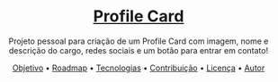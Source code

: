 <h1 align="center">
    <a href="#">Profile Card</a>
</h1>
<p align="center">Projeto pessoal para criação de um Profile Card com imagem, nome e descrição do cargo, redes sociais e um botão para entrar em contato!</p>

<p align="center">
 <a href="#objetivo">Objetivo</a> •
 <a href="#roadmap">Roadmap</a> • 
 <a href="#tecnologias">Tecnologias</a> • 
 <a href="#contribuicao">Contribuição</a> • 
 <a href="#licenca">Licença</a> • 
 <a href="#autor">Autor</a>
</p>